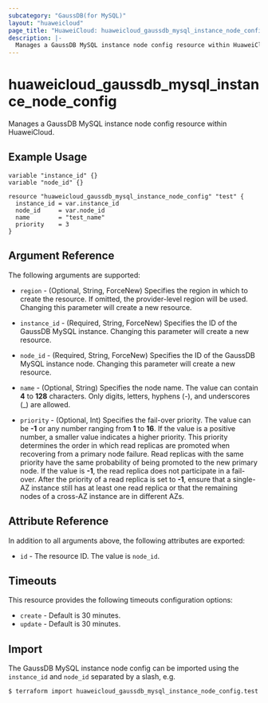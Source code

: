 ```yaml
---
subcategory: "GaussDB(for MySQL)"
layout: "huaweicloud"
page_title: "HuaweiCloud: huaweicloud_gaussdb_mysql_instance_node_config"
description: |-
  Manages a GaussDB MySQL instance node config resource within HuaweiCloud.
---
```


# huaweicloud_gaussdb_mysql_instance_node_config

Manages a GaussDB MySQL instance node config resource within HuaweiCloud.

## Example Usage

```hcl
variable "instance_id" {}
variable "node_id" {}

resource "huaweicloud_gaussdb_mysql_instance_node_config" "test" {
  instance_id = var.instance_id
  node_id     = var.node_id
  name        = "test_name"
  priority    = 3
}
```

## Argument Reference

The following arguments are supported:

* `region` - (Optional, String, ForceNew) Specifies the region in which to create the resource.
  If omitted, the provider-level region will be used. Changing this parameter will create a new resource.

* `instance_id` - (Required, String, ForceNew) Specifies the ID of the GaussDB MySQL instance. Changing this parameter
  will create a new resource.

* `node_id` - (Required, String, ForceNew) Specifies the ID of the GaussDB MySQL instance node. Changing this parameter
  will create a new resource.

* `name` - (Optional, String) Specifies the node name. The value can contain **4** to **128** characters. Only digits,
  letters, hyphens (-), and underscores (_) are allowed.

* `priority` - (Optional, Int) Specifies the fail-over priority. The value can be **-1** or any number ranging from **1**
  to **16**. If the value is a positive number, a smaller value indicates a higher priority. This priority determines the
  order in which read replicas are promoted when recovering from a primary node failure. Read replicas with the same
  priority have the same probability of being promoted to the new primary node. If the value is **-1**, the read replica
  does not participate in a fail-over. After the priority of a read replica is set to **-1**, ensure that a single-AZ
  instance still has at least one read replica or that the remaining nodes of a cross-AZ instance are in different AZs.

## Attribute Reference

In addition to all arguments above, the following attributes are exported:

* `id` - The resource ID. The value is `node_id`.

## Timeouts

This resource provides the following timeouts configuration options:

* `create` - Default is 30 minutes.
* `update` - Default is 30 minutes.

## Import

The GaussDB MySQL instance node config can be imported using the `instance_id` and `node_id` separated by a slash, e.g.

```bash
$ terraform import huaweicloud_gaussdb_mysql_instance_node_config.test <instance_id>/<node_id>
```
